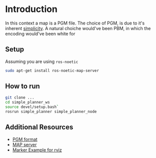 # Introduction

In this context a map is a PGM file.
The choice of PGM, is due to it's inherent [simplicity](https://raytracing.github.io/books/RayTracingInOneWeekend.html#outputanimage/theppmimageformat:~:text=Whenever%20you%20start%20a%20renderer%2C%20you%20need%20a%20way%20to%20see%20an%20image.%20The%20most%20straightforward%20way%20is%20to%20write%20it%20to%20a%20file.%20The%20catch%20is%2C%20there%20are%20so%20many%20formats.%20Many%20of%20those%20are%20complex.%20I%20always%20start%20with%20a%20plain%20text%20ppm%20file.%20Here%E2%80%99s%20a%20nice%20description%20from%20Wikipedia%3A).
A natural choiche would've been PBM, in which the encoding would've been white for

## Setup

Assuming you are using `ros-noetic`

```bash
sudo apt-get install ros-noetic-map-server
```

## How to run

```bash
git clone ...
cd simple_planner_ws
source devel/setup.bash`
rosrun simple_planner simple_planner_node
```

## Additional Resources

- [PGM format](https://netpbm.sourceforge.net/doc/pgm.html)
- [MAP server](https://wiki.ros.org/map_server)
- [Marker Example for rviz](http://wiki.ros.org/rviz/Tutorials/Markers%3A%20Basic%20Shapes)
